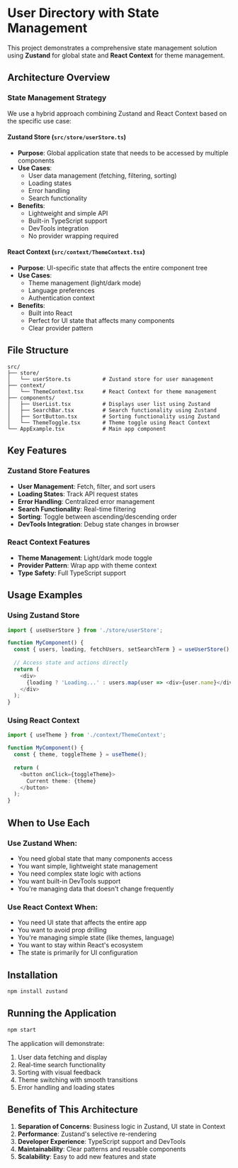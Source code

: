 # User Directory with State Management

This project demonstrates a comprehensive state management solution using **Zustand** for global state and **React Context** for theme management.

## Architecture Overview

### State Management Strategy

We use a hybrid approach combining Zustand and React Context based on the specific use case:

#### Zustand Store (`src/store/userStore.ts`)
- **Purpose**: Global application state that needs to be accessed by multiple components
- **Use Cases**:
  - User data management (fetching, filtering, sorting)
  - Loading states
  - Error handling
  - Search functionality
- **Benefits**:
  - Lightweight and simple API
  - Built-in TypeScript support
  - DevTools integration
  - No provider wrapping required

#### React Context (`src/context/ThemeContext.tsx`)
- **Purpose**: UI-specific state that affects the entire component tree
- **Use Cases**:
  - Theme management (light/dark mode)
  - Language preferences
  - Authentication context
- **Benefits**:
  - Built into React
  - Perfect for UI state that affects many components
  - Clear provider pattern

## File Structure

```
src/
├── store/
│   └── userStore.ts          # Zustand store for user management
├── context/
│   └── ThemeContext.tsx      # React Context for theme management
├── components/
│   ├── UserList.tsx          # Displays user list using Zustand
│   ├── SearchBar.tsx         # Search functionality using Zustand
│   ├── SortButton.tsx        # Sorting functionality using Zustand
│   └── ThemeToggle.tsx       # Theme toggle using React Context
└── AppExample.tsx            # Main app component
```

## Key Features

### Zustand Store Features
- **User Management**: Fetch, filter, and sort users
- **Loading States**: Track API request states
- **Error Handling**: Centralized error management
- **Search Functionality**: Real-time filtering
- **Sorting**: Toggle between ascending/descending order
- **DevTools Integration**: Debug state changes in browser

### React Context Features
- **Theme Management**: Light/dark mode toggle
- **Provider Pattern**: Wrap app with theme context
- **Type Safety**: Full TypeScript support

## Usage Examples

### Using Zustand Store
```typescript
import { useUserStore } from './store/userStore';

function MyComponent() {
  const { users, loading, fetchUsers, setSearchTerm } = useUserStore();
  
  // Access state and actions directly
  return (
    <div>
      {loading ? 'Loading...' : users.map(user => <div>{user.name}</div>)}
    </div>
  );
}
```

### Using React Context
```typescript
import { useTheme } from './context/ThemeContext';

function MyComponent() {
  const { theme, toggleTheme } = useTheme();
  
  return (
    <button onClick={toggleTheme}>
      Current theme: {theme}
    </button>
  );
}
```

## When to Use Each

### Use Zustand When:
- You need global state that many components access
- You want simple, lightweight state management
- You need complex state logic with actions
- You want built-in DevTools support
- You're managing data that doesn't change frequently

### Use React Context When:
- You need UI state that affects the entire app
- You want to avoid prop drilling
- You're managing simple state (like themes, language)
- You want to stay within React's ecosystem
- The state is primarily for UI configuration

## Installation

```bash
npm install zustand
```

## Running the Application

```bash
npm start
```

The application will demonstrate:
1. User data fetching and display
2. Real-time search functionality
3. Sorting with visual feedback
4. Theme switching with smooth transitions
5. Error handling and loading states

## Benefits of This Architecture

1. **Separation of Concerns**: Business logic in Zustand, UI state in Context
2. **Performance**: Zustand's selective re-rendering
3. **Developer Experience**: TypeScript support and DevTools
4. **Maintainability**: Clear patterns and reusable components
5. **Scalability**: Easy to add new features and state 